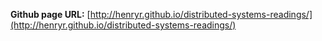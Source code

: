 **Github page URL:** [http://henryr.github.io/distributed-systems-readings/](http://henryr.github.io/distributed-systems-readings/)